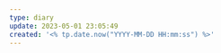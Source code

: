 ```yaml
---
type: diary
update: 2023-05-01 23:05:49
created: '<% tp.date.now("YYYY-MM-DD HH:mm:ss") %>'
---
```

